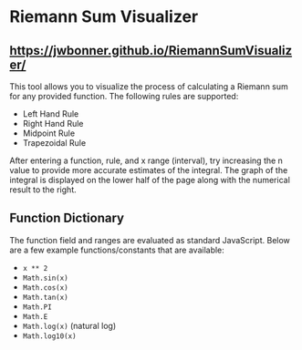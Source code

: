 # Riemann Sum Visualizer

## https://jwbonner.github.io/RiemannSumVisualizer/

This tool allows you to visualize the process of calculating a Riemann sum for any provided function. The following rules are supported:

- Left Hand Rule
- Right Hand Rule
- Midpoint Rule
- Trapezoidal Rule

After entering a function, rule, and x range (interval), try increasing the n value to provide more accurate estimates of the integral. The graph of the integral is displayed on the lower half of the page along with the numerical result to the right.

## Function Dictionary

The function field and ranges are evaluated as standard JavaScript. Below are a few example functions/constants that are available:

- `x ** 2`
- `Math.sin(x)`
- `Math.cos(x)`
- `Math.tan(x)`
- `Math.PI`
- `Math.E`
- `Math.log(x)` (natural log)
- `Math.log10(x)`
